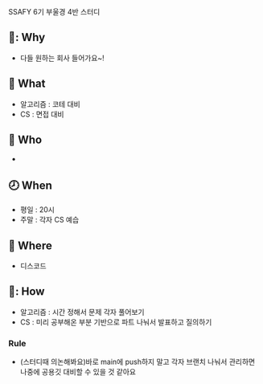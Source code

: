 SSAFY 6기 부울경 4반 스터디

## 🚩: Why
- 다들 원하는 회사 들어가요~!

## :memo: What
- 알고리즘 : 코테 대비
- CS : 면접 대비


## :busts_in_silhouette: Who
-

## :clock8: When
- 평일 : 20시
- 주말 : 각자 CS 예습

## :school: Where
- 디스코드

## 💭: How
- 알고리즘 : 시간 정해서 문제 각자 풀어보기
- CS : 미리 공부해온 부분 기반으로 파트 나눠서 발표하고 질의하기

### Rule
- (스터디때 의논해봐요)바로 main에 push하지 말고 각자 브랜치 나눠서 관리하면 나중에 공용깃 대비할 수 있을 것 같아요
